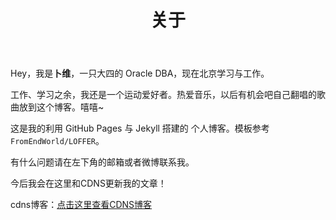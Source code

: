 ﻿---
layout: page
title: 关于
permalink: /about/
---

Hey，我是**卜维**，一只大四的 Oracle DBA，现在北京学习与工作。

工作、学习之余，我还是一个运动爱好者。热爱音乐，以后有机会吧自己翻唱的歌曲放到这个博客。嘻嘻~

这是我的利用 GitHub Pages 与 Jekyll 搭建的 个人博客。模板参考`FromEndWorld/LOFFER`。

有什么问题请在左下角的邮箱或者微博联系我。

今后我会在这里和CDNS更新我的文章！

cdns博客：[点击这里查看CDNS博客](https://blog.csdn.net/weixin_37423880)

